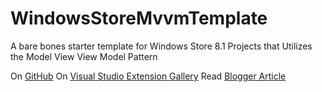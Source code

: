 WindowsStoreMvvmTemplate
========================

A bare bones starter template for Windows Store 8.1 Projects that Utilizes the Model View View Model Pattern

On [GitHub](github.com/KyleMit/WindowsStoreMvvmTemplate/)
On [Visual Studio Extension Gallery](http://visualstudiogallery.msdn.microsoft.com/9ef94ec6-3378-45b9-908c-cff703d2b901)
Read [Blogger Article](http://codingeverything.blogspot.com/2013/11/windows-store-mvvm-template.html)
